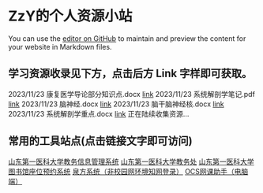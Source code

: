 # ZzY的个人资源小站

You can use the [editor on GitHub](https://github.com/zzyhaxtd.github.io/edit/gh-pages/index.md) to maintain and preview the content for your website in Markdown files.

## 学习资源收录见下方，点击后方 Link 字样即可获取。
2023/11/23  康复医学导论部分知识点.docx  [link](https://endertd.lanzoue.com/ibDfY1fppzob)
2023/11/23  系统解剖学笔记.pdf  [link](https://endertd.lanzoue.com/iX0Nc1fpq08b)
2023/11/23  脑神经.docx  [link](https://endertd.lanzoue.com/iLEVp1fpqsta)
2023/11/23  脑干脑神经核.docx  [link](https://endertd.lanzoue.com/i0PUB1fpqsqh)
2023/11/23  系统解剖学重点.docx  [link](https://endertd.lanzoue.com/iXHy61fpqsub)
正在陆续收集资源...


## 常用的工具站点(点击链接文字即可访问)
[山东第一医科大学教务信息管理系统](https://jwc.sdfmu.edu.cn/academic/common/security/affairLogin.jsp)
[山东第一医科大学教务处](https://jwc.sdfmu.edu.cn/homepagenew/index.html)
[山东第一医科大学图书馆座位预约系统](http://202.194.232.138:85/web/index/area/1)
[泉方系统（非校园网环境知网登录）](https://user.tsgyun.com/user/login?insid=13)
[OCS网课助手（电脑端）](https://docs.ocsjs.com/)
